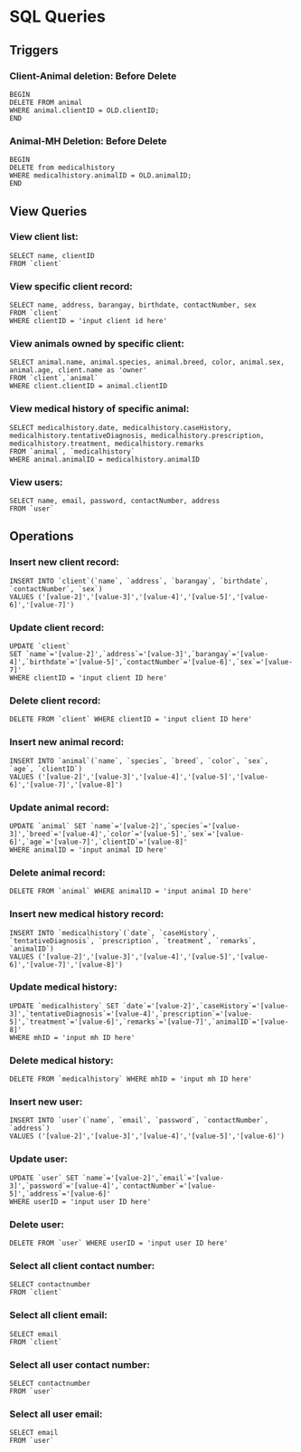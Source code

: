 # SQL Queries

## Triggers

### Client-Animal deletion: Before Delete

```mysql
BEGIN
DELETE FROM animal
WHERE animal.clientID = OLD.clientID;
END
```

### Animal-MH Deletion: Before Delete

```mysql
BEGIN
DELETE from medicalhistory
WHERE medicalhistory.animalID = OLD.animalID;
END
```

## View  Queries

### View client list:

```mysql
SELECT name, clientID 
FROM `client` 
```

### View specific client record:

```mysql
SELECT name, address, barangay, birthdate, contactNumber, sex	
FROM `client` 
WHERE clientID = 'input client id here'
```

###  View animals owned by specific client:

```mysql
SELECT animal.name, animal.species, animal.breed, color, animal.sex, animal.age, client.name as 'owner'	
FROM `client`,`animal` 
WHERE client.clientID = animal.clientID
```

### View medical history of specific animal:

```mysql
SELECT medicalhistory.date, medicalhistory.caseHistory, medicalhistory.tentativeDiagnosis, medicalhistory.prescription, medicalhistory.treatment, medicalhistory.remarks 
FROM `animal`, `medicalhistory` 
WHERE animal.animalID = medicalhistory.animalID
```

### View users:

```mysql
SELECT name, email, password, contactNumber, address	
FROM `user` 
```

## Operations

### Insert new client record:

```mysql
INSERT INTO `client`(`name`, `address`, `barangay`, `birthdate`, `contactNumber`, `sex`) 
VALUES ('[value-2]','[value-3]','[value-4]','[value-5]','[value-6]','[value-7]')
```

### Update client record:

```mysql
UPDATE `client` 
SET `name`='[value-2]',`address`='[value-3]',`barangay`='[value-4]',`birthdate`='[value-5]',`contactNumber`='[value-6]',`sex`='[value-7]' 
WHERE clientID = 'input client ID here' 
```

### Delete client record:

```mysql
DELETE FROM `client` WHERE clientID = 'input client ID here'
```

### Insert new animal record:

```mysql
INSERT INTO `animal`(`name`, `species`, `breed`, `color`, `sex`, `age`, `clientID`) 
VALUES ('[value-2]','[value-3]','[value-4]','[value-5]','[value-6]','[value-7]','[value-8]')
```

### Update animal record:

```mysql
UPDATE `animal` SET `name`='[value-2]',`species`='[value-3]',`breed`='[value-4]',`color`='[value-5]',`sex`='[value-6]',`age`='[value-7]',`clientID`='[value-8]' 
WHERE animalID = 'input animal ID here'
```

### Delete animal record:

```mysql
DELETE FROM `animal` WHERE animalID = 'input animal ID here'
```

### Insert new medical history record:

```mysql
INSERT INTO `medicalhistory`(`date`, `caseHistory`, `tentativeDiagnosis`, `prescription`, `treatment`, `remarks`, `animalID`) 
VALUES ('[value-2]','[value-3]','[value-4]','[value-5]','[value-6]','[value-7]','[value-8]')
```

### Update medical history:

```mysql
UPDATE `medicalhistory` SET `date`='[value-2]',`caseHistory`='[value-3]',`tentativeDiagnosis`='[value-4]',`prescription`='[value-5]',`treatment`='[value-6]',`remarks`='[value-7]',`animalID`='[value-8]' 
WHERE mhID = 'input mh ID here'
```

### Delete medical history:

```mysql
DELETE FROM `medicalhistory` WHERE mhID = 'input mh ID here'
```

### Insert new user:

```mysql
INSERT INTO `user`(`name`, `email`, `password`, `contactNumber`, `address`) 
VALUES ('[value-2]','[value-3]','[value-4]','[value-5]','[value-6]')
```

### Update user:

```mysql
UPDATE `user` SET `name`='[value-2]',`email`='[value-3]',`password`='[value-4]',`contactNumber`='[value-5]',`address`='[value-6]' 
WHERE userID = 'input user ID here'
```

### Delete user:

```mysql
DELETE FROM `user` WHERE userID = 'input user ID here'
```

### Select all client contact number:

```mysql
SELECT contactnumber
FROM `client` 
```

### Select all client email:

```mysql
SELECT email
FROM `client` 
```

### Select all user contact number:

```mysql
SELECT contactnumber
FROM `user` 
```

### Select all user email:

```mysql
SELECT email
FROM `user` 
```

